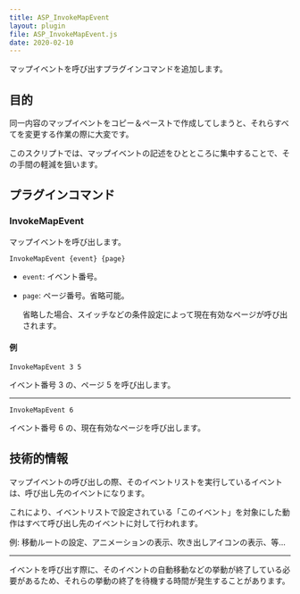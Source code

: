 ```yaml
---
title: ASP_InvokeMapEvent
layout: plugin
file: ASP_InvokeMapEvent.js
date: 2020-02-10
---
```


マップイベントを呼び出すプラグインコマンドを追加します。

## 目的

同一内容のマップイベントをコピー＆ペーストで作成してしまうと、それらすべてを変更する作業の際に大変です。

このスクリプトでは、マップイベントの記述をひとところに集中することで、その手間の軽減を狙います。

## プラグインコマンド

### InvokeMapEvent

マップイベントを呼び出します。

```
InvokeMapEvent {event} {page}
```

* `event`: イベント番号。

* `page`: ページ番号。省略可能。

  省略した場合、スイッチなどの条件設定によって現在有効なページが呼び出されます。

#### 例

```
InvokeMapEvent 3 5
```

イベント番号 3 の、ページ 5 を呼び出します。

---

```
InvokeMapEvent 6
```

イベント番号 6 の、現在有効なページを呼び出します。

## 技術的情報

マップイベントの呼び出しの際、そのイベントリストを実行しているイベントは、呼び出し先のイベントになります。

これにより、イベントリストで設定されている「このイベント」を対象にした動作はすべて呼び出し先のイベントに対して行われます。

例: 移動ルートの設定、アニメーションの表示、吹き出しアイコンの表示、等...

---

イベントを呼び出す際に、そのイベントの自動移動などの挙動が終了している必要があるため、それらの挙動の終了を待機する時間が発生することがあります。


